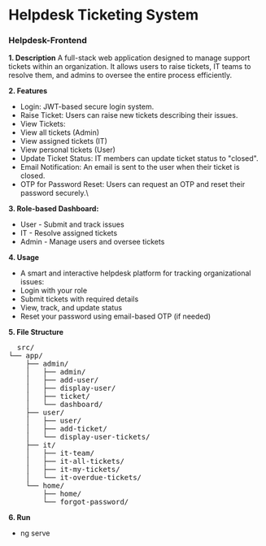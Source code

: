# Helpdesk Ticketing System
### Helpdesk-Frontend
**1. Description**
  A full-stack web application designed to manage support tickets within an organization. It allows users to raise tickets, IT teams to resolve them, and admins to oversee the entire process efficiently.

**2. Features**
  * Login: JWT-based secure login system.
  * Raise Ticket: Users can raise new tickets describing their issues.
  * View Tickets:
  * View all tickets (Admin)
  * View assigned tickets (IT)
  * View personal tickets (User)
  * Update Ticket Status: IT members can update ticket status to "closed".
  * Email Notification: An email is sent to the user when their ticket is closed.
  * OTP for Password Reset: Users can request an OTP and reset their password securely.\

**3. Role-based Dashboard:**
  * User - Submit and track issues
  * IT - Resolve assigned tickets
  * Admin - Manage users and oversee tickets

**4. Usage**
  * A smart and interactive helpdesk platform for tracking organizational issues:
  * Login with your role
  * Submit tickets with required details
  * View, track, and update status
  * Reset your password using email-based OTP (if needed)

**5. File Structure**
<pre>
  src/
└── app/
    ├── admin/
    │   ├── admin/
    │   ├── add-user/
    │   ├── display-user/
    │   ├── ticket/
    │   └── dashboard/
    ├── user/
    │   ├── user/
    │   ├── add-ticket/
    │   └── display-user-tickets/
    ├── it/
    │   ├── it-team/
    │   ├── it-all-tickets/
    │   ├── it-my-tickets/
    │   └── it-overdue-tickets/
    └── home/
        ├── home/
        └── forgot-password/
</pre>




  
**6. Run**
  * ng serve
